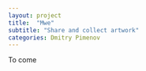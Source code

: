 ```yaml
---
layout: project
title:  "Mwe"
subtitle: "Share and collect artwork"
categories: Dmitry Pimenov
---
```


To come